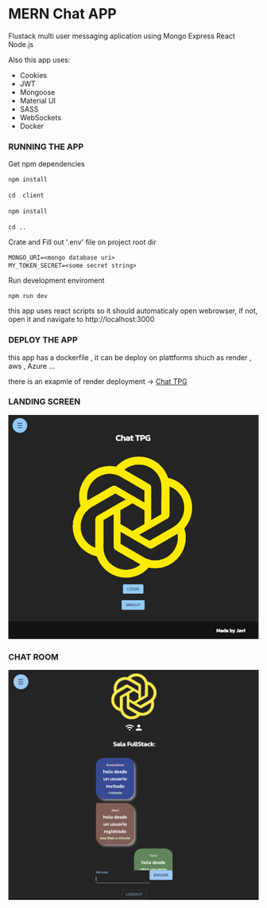 # MERN Chat APP

Flustack multi user messaging aplication using Mongo Express React Node.js 

Also this app uses:
- Cookies
- JWT
- Mongoose
- Material UI
- SASS
- WebSockets
- Docker

### RUNNING THE APP 

Get npm dependencies
```
npm install

cd  client 

npm install 

cd ..

```

Crate and Fill out '.env' file on project root dir

```
MONGO_URI=<mongo database uri>
MY_TOKEN_SECRET=<some secret string>
```

Run development enviroment
```
npm run dev

```

this app uses react scripts so it should automaticaly open webrowser, if not, open it and navigate to http://localhost:3000

### DEPLOY THE APP

this app has a dockerfile , it can be deploy on plattforms shuch as render , aws , Azure ...

there is an exapmle of render deployment -> [Chat TPG](https://chat-tpg.onrender.com)

### LANDING SCREEN

![home Screen](assets/home.png)

### CHAT ROOM

![Chat Screen](assets/chat.png)
